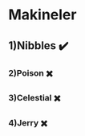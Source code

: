 # Makineler

## 1)Nibbles :heavy_check_mark:
### 2)Poison :heavy_multiplication_x:
### 3)Celestial :heavy_multiplication_x:
### 4)Jerry :heavy_multiplication_x: